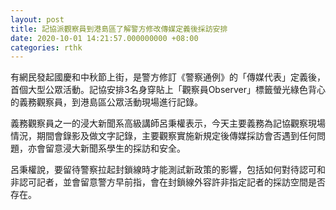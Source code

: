 ```yaml
---
layout: post
title: 記協派觀察員到港島區了解警方修改傳媒定義後採訪安排
date: 2020-10-01 14:21:57.000000000 +08:00
categories: rthk
---
```


有網民發起國慶和中秋節上街，是警方修訂《警察通例》的「傳媒代表」定義後，首個大型公眾活動。記協安排3名身穿貼上「觀察員Observer」標籤螢光綠色背心的義務觀察員，到港島區公眾活動現場進行記錄。

義務觀察員之一的浸大新聞系高級講師呂秉權表示，今天主要義務為記協觀察現場情況，期間會錄影及做文字記錄，主要觀察實施新規定後傳媒採訪會否遇到任何問題，亦會留意浸大新聞系學生的採訪和安全。

呂秉權說，要留待警察拉起封鎖線時才能測試新政策的影響，包括如何對待認可和非認可記者，並會留意警方早前指，會在封鎖線外容許非指定記者的採訪空間是否存在。
